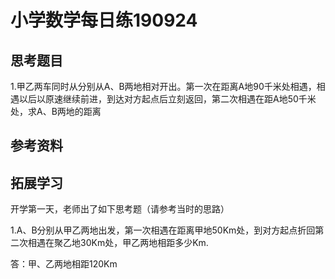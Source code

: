 # 小学数学每日练190924

## 思考题目

1.甲乙两车同时从分别从A、B两地相对开出。第一次在距离A地90千米处相遇，相遇以后以原速继续前进，到达对方起点后立刻返回，第二次相遇在距A地50千米处，求A、B两地的距离







## 参考资料



## 拓展学习

开学第一天，老师出了如下思考题（请参考当时的思路）

1.A、B分别从甲乙两地出发，第一次相遇在距离甲地50Km处，到对方起点折回第二次相遇在聚乙地30Km处，甲乙两地相距多少Km.



答：甲、乙两地相距120Km